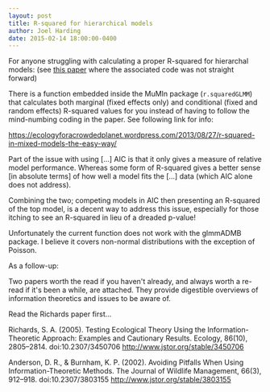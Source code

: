 ```yaml
---
layout: post
title: R-squared for hierarchical models
author: Joel Harding
date: 2015-02-14 18:00:00-0400
---
```


For anyone struggling with calculating a proper R-squared for hierarchal models: (see [this paper](doi.org/10.1111/j.2041-210x.2012.00261.x) where the associated code was not straight forward)

There is a function embedded inside the MuMIn package (`r.squaredGLMM`) that calculates both marginal (fixed effects only) and conditional (fixed and random effects) R-squared values for you instead of having to follow the mind-numbing coding in the paper. See following link for info:

<https://ecologyforacrowdedplanet.wordpress.com/2013/08/27/r-squared-in-mixed-models-the-easy-way/>

Part of the issue with using [...] AIC is that it only gives a measure of relative model performance. Whereas some form of R-squared gives a better sense [in absolute terms] of how well a model fits the [...] data (which AIC alone does not address).

Combining the two; competing models in AIC then presenting an R-squared of the top model, is a decent way to address this issue, especially for those itching to see an R-squared in lieu of a dreaded p-value!

Unfortunately the current function does not work with the glmmADMB package. I believe it covers non-normal distributions with the exception of Poisson.

As a follow-up:

Two papers worth the read if you haven't already, and always worth a re-read if it's been a while, are attached. They provide digestible overviews of information theoretics and issues to be aware of.

Read the Richards paper first...

Richards, S. A. (2005). Testing Ecological Theory Using the Information-Theoretic Approach: Examples and Cautionary Results. Ecology, 86(10), 2805–2814. doi:10.2307/3450706 <http://www.jstor.org/stable/3450706>

Anderson, D. R., & Burnham, K. P. (2002). Avoiding Pitfalls When Using Information-Theoretic Methods. The Journal of Wildlife Management, 66(3), 912–918. doi:10.2307/3803155 <http://www.jstor.org/stable/3803155>

